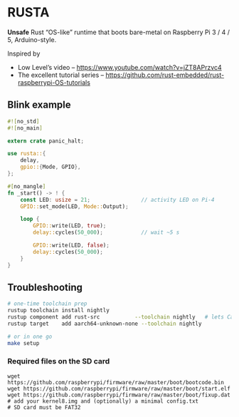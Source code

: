 # RUSTA

**Unsafe** Rust “OS-like” runtime that boots bare-metal on Raspberry Pi 3 / 4 / 5, Arduino-style.

Inspired by
* Low Level’s video – <https://www.youtube.com/watch?v=jZT8APrzvc4>
* The excellent tutorial series – <https://github.com/rust-embedded/rust-raspberrypi-OS-tutorials>

## Blink example

```rust
#![no_std]
#![no_main]

extern crate panic_halt;

use rusta::{
    delay,
    gpio::{Mode, GPIO},
};

#[no_mangle]
fn _start() -> ! {
    const LED: usize = 21;                // activity LED on Pi-4
    GPIO::set_mode(LED, Mode::Output);

    loop {
        GPIO::write(LED, true);
        delay::cycles(50_000);            // wait ~5 s

        GPIO::write(LED, false);
        delay::cycles(50_000);
    }
}
```

## Troubleshooting

```bash
# one-time toolchain prep
rustup toolchain install nightly
rustup component add rust-src           --toolchain nightly   # lets Cargo rebuild core
rustup target    add aarch64-unknown-none --toolchain nightly

# or in one go
make setup
```

### Required files on the SD card

```console
wget https://github.com/raspberrypi/firmware/raw/master/boot/bootcode.bin
wget https://github.com/raspberrypi/firmware/raw/master/boot/start.elf
wget https://github.com/raspberrypi/firmware/raw/master/boot/fixup.dat
# add your kernel8.img and (optionally) a minimal config.txt
# SD card must be FAT32
```
